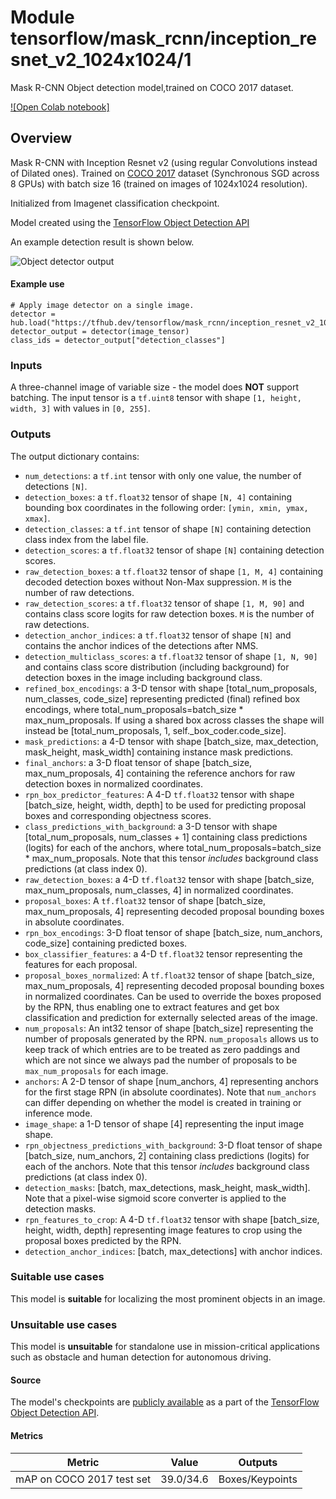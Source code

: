 # Module tensorflow/mask_rcnn/inception_resnet_v2_1024x1024/1

Mask R-CNN Object detection model,trained on COCO 2017 dataset.

<!-- asset-path: internal -->
<!-- module-type: image-object-detection -->
<!-- fine-tunable: false -->
<!-- format: saved_model_2 -->
<!-- network-architecture: Mask R-CNN -->
<!-- dataset: coco-2017 -->

[![Open Colab notebook]](https://colab.research.google.com/github/tensorflow/hub/blob/master/examples/colab/tf2_object_detection.ipynb)

## Overview

Mask R-CNN with Inception Resnet v2 (using regular Convolutions instead of
Dilated ones). Trained on [COCO 2017](https://cocodataset.org/) dataset
(Synchronous SGD across 8 GPUs) with batch size 16 (trained on images of
1024x1024 resolution).

Initialized from Imagenet classification checkpoint.

Model created using the
[TensorFlow Object Detection API](https://github.com/tensorflow/models/tree/master/research/object_detection)

An example detection result is shown below.

![Object detector output](https://www.gstatic.com/aihub/tfhub/detection/od_no_keypoints.png)

#### Example use

```
# Apply image detector on a single image.
detector = hub.load("https://tfhub.dev/tensorflow/mask_rcnn/inception_resnet_v2_1024x1024/1")
detector_output = detector(image_tensor)
class_ids = detector_output["detection_classes"]
```

### Inputs

A three-channel image of variable size - the model does **NOT** support
batching. The input tensor is a `tf.uint8` tensor with shape `[1, height, width,
3]` with values in `[0, 255]`.

### Outputs

The output dictionary contains:

*   `num_detections`: a `tf.int` tensor with only one value, the number of
    detections `[N]`.
*   `detection_boxes`: a `tf.float32` tensor of shape `[N, 4]` containing
    bounding box coordinates in the following order: `[ymin, xmin, ymax, xmax]`.
*   `detection_classes`: a `tf.int` tensor of shape `[N]` containing detection
    class index from the label file.
*   `detection_scores`: a `tf.float32` tensor of shape `[N]` containing
    detection scores.
*   `raw_detection_boxes`: a `tf.float32` tensor of shape `[1, M, 4]` containing
    decoded detection boxes without Non-Max suppression. `M` is the number of
    raw detections.
*   `raw_detection_scores`: a `tf.float32` tensor of shape `[1, M, 90]` and
    contains class score logits for raw detection boxes. `M` is the number of
    raw detections.
*   `detection_anchor_indices`: a `tf.float32` tensor of shape `[N]` and
    contains the anchor indices of the detections after NMS.
*   `detection_multiclass_scores`: a `tf.float32` tensor of shape `[1, N, 90]`
    and contains class score distribution (including background) for detection
    boxes in the image including background class.
*   `refined_box_encodings`: a 3-D tensor with shape [total_num_proposals,
    num_classes, code_size] representing predicted (final) refined box
    encodings, where total_num_proposals=batch_size * max_num_proposals. If
    using a shared box across classes the shape will instead be
    [total_num_proposals, 1, self._box_coder.code_size].
*   `mask_predictions`: a 4-D tensor with shape [batch_size, max_detection,
    mask_height, mask_width] containing instance mask predictions.
*   `final_anchors`: a 3-D float tensor of shape [batch_size, max_num_proposals,
    4] containing the reference anchors for raw detection boxes in normalized
    coordinates.
*   `rpn_box_predictor_features`: A 4-D `tf.float32` tensor with shape
    [batch_size, height, width, depth] to be used for predicting proposal boxes
    and corresponding objectness scores.
*   `class_predictions_with_background`: a 3-D tensor with shape
    [total_num_proposals, num_classes + 1] containing class predictions (logits)
    for each of the anchors, where total_num_proposals=batch_size *
    max_num_proposals. Note that this tensor *includes* background class
    predictions (at class index 0).
*   `raw_detection_boxes`: a 4-D `tf.float32` tensor with shape [batch_size,
    max_num_proposals, num_classes, 4] in normalized coordinates.
*   `proposal_boxes`: A `tf.float32` tensor of shape [batch_size,
    max_num_proposals, 4] representing decoded proposal bounding boxes in
    absolute coordinates.
*   `rpn_box_encodings`: 3-D float tensor of shape [batch_size, num_anchors,
    code_size] containing predicted boxes.
*   `box_classifier_features`: a 4-D `tf.float32` tensor representing the
    features for each proposal.
*   `proposal_boxes_normalized`: A `tf.float32` tensor of shape [batch_size,
    max_num_proposals, 4] representing decoded proposal bounding boxes in
    normalized coordinates. Can be used to override the boxes proposed by the
    RPN, thus enabling one to extract features and get box classification and
    prediction for externally selected areas of the image.
*   `num_proposals`: An int32 tensor of shape [batch_size] representing the
    number of proposals generated by the RPN. `num_proposals` allows us to keep
    track of which entries are to be treated as zero paddings and which are not
    since we always pad the number of proposals to be `max_num_proposals` for
    each image.
*   `anchors`: A 2-D tensor of shape [num_anchors, 4] representing anchors for
    the first stage RPN (in absolute coordinates). Note that `num_anchors` can
    differ depending on whether the model is created in training or inference
    mode.
*   `image_shape`: a 1-D tensor of shape [4] representing the input image shape.
*   `rpn_objectness_predictions_with_background`: 3-D float tensor of shape
    [batch_size, num_anchors, 2] containing class predictions (logits) for each
    of the anchors. Note that this tensor *includes* background class
    predictions (at class index 0).
*   `detection_masks`: [batch, max_detections, mask_height, mask_width]. Note
    that a pixel-wise sigmoid score converter is applied to the detection masks.
*   `rpn_features_to_crop`: A 4-D `tf.float32` tensor with shape [batch_size,
    height, width, depth] representing image features to crop using the proposal
    boxes predicted by the RPN.
*   `detection_anchor_indices`: [batch, max_detections] with anchor indices.

### Suitable use cases

This model is **suitable** for localizing the most prominent objects in an
image.

### Unsuitable use cases

This model is **unsuitable** for standalone use in mission-critical applications
such as obstacle and human detection for autonomous driving.

#### Source

The model's checkpoints are
[publicly available](https://github.com/tensorflow/models/blob/master/research/object_detection/g3doc/tf2_detection_zoo.md)
as a part of the
[TensorFlow Object Detection API](https://github.com/tensorflow/models/tree/master/research/object_detection).

#### Metrics

Metric                    | Value     | Outputs
------------------------- | --------- | ---------------
mAP on COCO 2017 test set | 39.0/34.6 | Boxes/Keypoints
